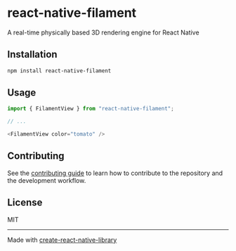 # react-native-filament

A real-time physically based 3D rendering engine for React Native

## Installation

```sh
npm install react-native-filament
```

## Usage

```js
import { FilamentView } from "react-native-filament";

// ...

<FilamentView color="tomato" />
```

## Contributing

See the [contributing guide](CONTRIBUTING.md) to learn how to contribute to the repository and the development workflow.

## License

MIT

---

Made with [create-react-native-library](https://github.com/callstack/react-native-builder-bob)
